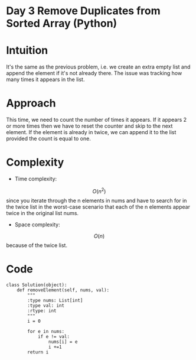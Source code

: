# Day 3 Remove Duplicates from Sorted Array (Python)
# Intuition
<!-- Describe your first thoughts on how to solve this problem. -->
It's the same as the previous problem, i.e. we create an extra empty list and append the element if it's not already there. The issue was tracking how many times it appears in the list.


# Approach
<!-- Describe your approach to solving the problem. -->
This time, we need to count the number of times it appears. If it appears 2 or more times then we have to reset the counter and skip to the next element. If the element is already in twice, we can append it to the list provided the count is equal to one.


# Complexity
- Time complexity:
<!-- Add your time complexity here, e.g. $$O(n)$$ -->
$$O(n^2)$$ since you iterate through the n elements in nums and have to search for in the twice list in the worst-case scenario that each of the n elements appear twice in the original list nums.

- Space complexity:
<!-- Add your space complexity here, e.g. $$O(n)$$ -->
$$O(n)$$ because of the twice list.

# Code
```
class Solution(object):
    def removeElement(self, nums, val):
        """
        :type nums: List[int]
        :type val: int
        :rtype: int
        """
        i = 0

        for e in nums:
            if e != val:
                nums[i] = e
                i +=1 
        return i

```